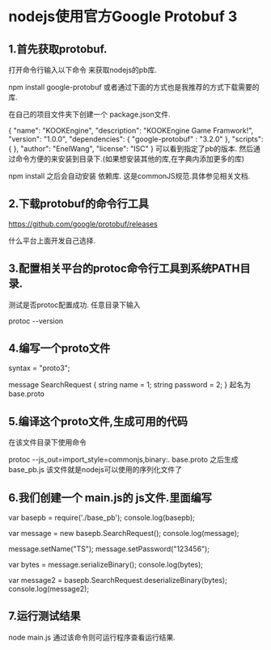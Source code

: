 # nodejs使用官方Google Protobuf 3 

## 1.首先获取protobuf.

打开命令行输入以下命令 来获取nodejs的pb库.

npm install google-protobuf
或者通过下面的方式也是我推荐的方式下载需要的库.

在自己的项目文件夹下创建一个 package.json文件.

{
  "name": "KOOKEngine",
  "description": "KOOKEngine Game Framwork!",
  "version": "1.0.0",
  "dependencies": {
    "google-protobuf" : "3.2.0"
  },
  "scripts": {
  },
  "author": "EnelWang",
  "license": "ISC"
}
可以看到指定了pb的版本.
然后通过命令方便的来安装到目录下.(如果想安装其他的库,在字典内添加更多的库)

npm install
之后会自动安装 依赖库. 这是commonJS规范.具体参见相关文档.

## 2.下载protobuf的命令行工具

https://github.com/google/protobuf/releases

什么平台上面开发自己选择.

## 3.配置相关平台的protoc命令行工具到系统PATH目录.

测试是否protoc配置成功. 任意目录下输入


protoc --version
## 4.编写一个proto文件

syntax = "proto3";

message SearchRequest {
  string name = 1;
  string password = 2;
}
起名为 base.proto

## 5.编译这个proto文件,生成可用的代码

在该文件目录下使用命令


protoc --js_out=import_style=commonjs,binary:. base.proto
之后生成 base_pb.js 该文件就是nodejs可以使用的序列化文件了

## 6.我们创建一个 main.js的 js文件.里面编写


var basepb = require('./base_pb');
console.log(basepb);
 
var message = new basepb.SearchRequest();
console.log(message);
 
message.setName("TS");
message.setPassword("123456");
 
var bytes = message.serializeBinary();
console.log(bytes);
 
var message2 = basepb.SearchRequest.deserializeBinary(bytes);
console.log(message2);
## 7.运行测试结果
node main.js
通过该命令则可运行程序查看运行结果.